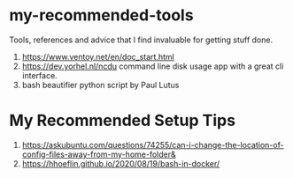 # my-recommended-tools
Tools, references and advice that I find invaluable for getting stuff done.

1. https://www.ventoy.net/en/doc_start.html
2. https://dev.yorhel.nl/ncdu command line disk usage app with a great cli interface.
3. bash beautifier python script by Paul Lutus



# My Recommended Setup Tips

1. https://askubuntu.com/questions/74255/can-i-change-the-location-of-config-files-away-from-my-home-folder&
2. https://hhoeflin.github.io/2020/08/19/bash-in-docker/

